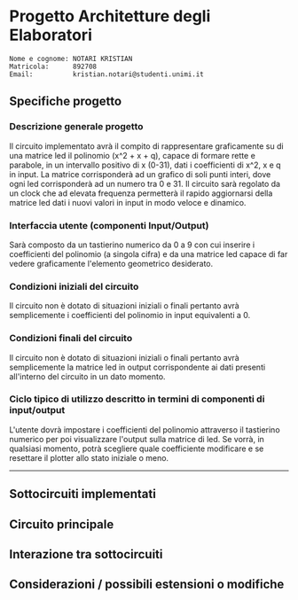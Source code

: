 # Progetto Architetture degli Elaboratori

```
Nome e cognome: NOTARI KRISTIAN
Matricola:      892708
Email:          kristian.notari@studenti.unimi.it
````

## Specifiche progetto

### Descrizione generale progetto
Il circuito implementato avrà il compito di rappresentare graficamente su di una matrice led il polinomio (x^2 + x + q), capace di formare rette e parabole, in un intervallo positivo di x (0-31), dati i coefficienti di x^2, x e q in input. La matrice corrisponderà ad un grafico di soli punti interi, dove ogni led corrisponderà ad un numero tra 0 e 31.
Il circuito sarà regolato da un clock che ad elevata frequenza permetterà il rapido aggiornarsi della matrice led dati i nuovi valori in input in modo veloce e dinamico.

### Interfaccia utente (componenti Input/Output)
Sarà composto da un tastierino numerico da 0 a 9 con cui inserire i coefficienti del polinomio (a singola cifra) e da una matrice led capace di far vedere graficamente l'elemento geometrico desiderato.

### Condizioni iniziali del circuito
Il circuito non è dotato di situazioni iniziali o finali pertanto avrà semplicemente i coefficienti del polinomio in input equivalenti a 0.

### Condizioni finali del circuito
Il circuito non è dotato di situazioni iniziali o finali pertanto avrà semplicemente la matrice led in output corrispondente ai dati presenti all'interno del circuito in un dato momento.

### Ciclo tipico di utilizzo descritto in termini di componenti di input/output
L'utente dovrà impostare i coefficienti del polinomio attraverso il tastierino numerico per poi visualizzare l'output sulla matrice di led. Se vorrà, in qualsiasi momento, potrà scegliere quale coefficiente modificare e se resettare il plotter allo stato iniziale o meno.

___

## Sottocircuiti implementati

## Circuito principale

## Interazione tra sottocircuiti

## Considerazioni / possibili estensioni o modifiche